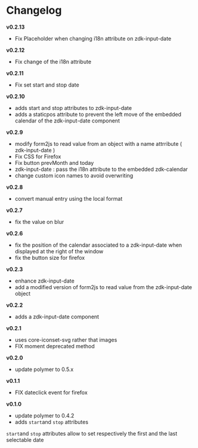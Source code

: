 
# Changelog

__v0.2.13__

  - Fix Placeholder when changing i18n attribute on zdk-input-date

__v0.2.12__

  - Fix change of the i18n attribute
  
__v0.2.11__

  - Fix set start and stop date
  
__v0.2.10__

  - adds start and stop attributes to zdk-input-date
  - adds a staticpos attribute to prevent the left move of the embedded calendar of the zdk-input-date component
  
__v0.2.9__

  - modify form2js to read value from an object with a name attrribute ( zdk-input-date )
  - Fix CSS for Firefox
  - Fix button prevMonth and today
  - zdk-input-date : pass the i18n attribute to the embedded zdk-calendar
  - change custom icon names to avoid overwriting
  
__v0.2.8__

  - convert manual entry using the local format
  
__v0.2.7__

  - fix the value on blur

__v0.2.6__

  - fix the position of the calendar associated to a zdk-input-date when displayed at the right of the window
  - fix the button size for firefox
  
__v0.2.3__

  - enhance zdk-input-date
  - add a modified version of form2js to read value from the zdk-input-date object

__v0.2.2__

  - adds a zdk-input-date component

__v0.2.1__

  - uses core-iconset-svg rather that images
  - FIX moment deprecated method

__v0.2.0__

  - update polymer to 0.5.x

__v0.1.1__

  - FIX dateclick event for firefox

__v0.1.0__

  - update polymer to 0.4.2
  - adds `start`and `stop` attributes

`start`and `stop` attributes allow to set respectively the first and the last selectable date
